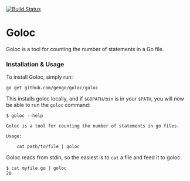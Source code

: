 [![Build Status](https://travis-ci.org/gengo/goloc.svg?branch=master)](https://travis-ci.org/gengo/goloc)

Goloc
=====

Goloc is a tool for counting the number of statements in a Go file.

### Installation & Usage

To install Goloc, simply run:

```
go get github.com/gengo/goloc/goloc
```

This installs goloc locally, and if `$GOPATH/bin` is in your `$PATH`, you will now be able to run the `goloc` command:

```
$ goloc --help

Goloc is a tool for counting the number of statements in go files.

Usage:

	cat path/to/file | goloc
```

Goloc reads from stdin, so the easiest is to `cat` a file and feed it to goloc:

```
$ cat myfile.go | goloc
20
```

